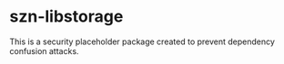 # szn-libstorage

This is a security placeholder package created to prevent dependency confusion attacks.